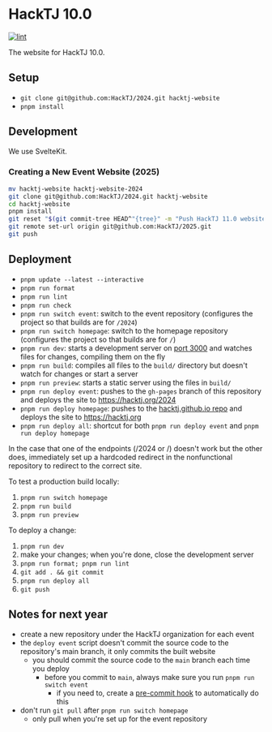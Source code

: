 # HackTJ 10.0

[![lint](https://github.com/HackTJ/2024/workflows/lint/badge.svg?event=push)](https://github.com/HackTJ/2024/actions?query=workflow%3Alint)

The website for HackTJ 10.0.

## Setup

- `git clone git@github.com:HackTJ/2024.git hacktj-website`
- `pnpm install`

## Development

We use SvelteKit.

### Creating a New Event Website (2025)

```sh
mv hacktj-website hacktj-website-2024
git clone git@github.com:HackTJ/2024.git hacktj-website
cd hacktj-website
pnpm install
git reset "$(git commit-tree HEAD^"{tree}" -m "Push HackTJ 11.0 website")"  # squash all commits into 1
git remote set-url origin git@github.com:HackTJ/2025.git
git push
```

## Deployment

- `pnpm update --latest --interactive`
- `pnpm run format`
- `pnpm run lint`
- `pnpm run check`
- `pnpm run switch event`: switch to the event repository (configures the project so that builds are for `/2024`)
- `pnpm run switch homepage`: switch to the homepage repository (configures the project so that builds are for `/`)
- `pnpm run dev`: starts a development server on [port 3000](http://localhost:3000) and watches files for changes, compiling them on the fly
- `pnpm run build`: compiles all files to the `build/` directory but doesn't watch for changes or start a server
- `pnpm run preview`: starts a static server using the files in `build/`
- `pnpm run deploy event`: pushes to the `gh-pages` branch of this repository and deploys the site to <https://hacktj.org/2024>
- `pnpm run deploy homepage`: pushes to the [hacktj.github.io repo](https://github.com/HackTJ/hacktj.github.io) and deploys the site to <https://hacktj.org>
- `pnpm run deploy all`: shortcut for both `pnpm run deploy event` and `pnpm run deploy homepage`

In the case that one of the endpoints (/2024 or /) doesn't work but the other does, immediately set up a hardcoded redirect in the nonfunctional repository to redirect to the correct site.

To test a production build locally:

1.  `pnpm run switch homepage`
2.  `pnpm run build`
3.  `pnpm run preview`

To deploy a change:

1.  `pnpm run dev`
2.  make your changes; when you're done, close the development server
3.  `pnpm run format; pnpm run lint`
4.  `git add . && git commit`
5.  `pnpm run deploy all`
6.  `git push`

## Notes for next year

- create a new repository under the HackTJ organization for each event
- the `deploy event` script doesn't commit the source code to the repository's main branch, it only commits the built website
  - you should commit the source code to the `main` branch each time you deploy
    - before you commit to `main`, always make sure you run `pnpm run switch event`
      - if you need to, create a [pre-commit hook](https://git-scm.com/docs/githooks#_pre_commit) to automatically do this
- don't run `git pull` after `pnpm run switch homepage`
  - only pull when you're set up for the event repository
